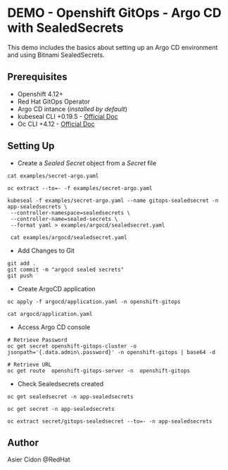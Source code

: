 # DEMO - Openshift GitOps - Argo CD with SealedSecrets

This demo includes the basics about setting up an Argo CD environment and using Bitnami SealedSecrets.

## Prerequisites

- Openshift 4.12+
- Red Hat GitOps Operator
- Argo CD intance (*installed by default*)
- kubeseal CLI +0.19.5 - [Official Doc](https://github.com/bitnami-labs/sealed-secrets#linux)
- Oc CLI +4.12 - [Official Doc](https://docs.openshift.com/container-platform/4.12/cli_reference/openshift_cli/getting-started-cli.html)

## Setting Up

- Create a *Sealed Secret* object from a *Secret* file 

```$bash
cat examples/secret-argo.yaml 

oc extract --to=- -f examples/secret-argo.yaml 

kubeseal -f examples/secret-argo.yaml --name gitops-sealedsecret -n app-sealedsecrets \
 --controller-namespace=sealedsecrets \
 --controller-name=sealed-secrets \
 --format yaml > examples/argocd/sealedsecret.yaml

 cat examples/argocd/sealedsecret.yaml
```

- Add Changes to Git

```$bash
git add .
git commit -m "argocd sealed secrets"
git push
```

- Create ArgoCD application

```$bash
oc apply -f argocd/application.yaml -n openshift-gitops

cat argocd/application.yaml
```

- Access Argo CD console

```$bash
# Retrieve Password
oc get secret openshift-gitops-cluster -o jsonpath='{.data.admin\.password}' -n openshift-gitops | base64 -d

# Retrieve URL
oc get route  openshift-gitops-server -n  openshift-gitops
```

- Check Sealedsecrets created

```$bash
oc get sealedsecret -n app-sealedsecrets

oc get secret -n app-sealedsecrets

oc extract secret/gitops-sealedsecret --to=- -n app-sealedsecrets
```


## Author

Asier Cidon @RedHat
